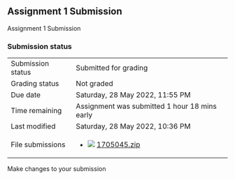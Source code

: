 <h2>Assignment 1 Submission</h2>Assignment 1 Submission<br />

<h3>Submission status</h3><table>
<tbody><tr>
<td>Submission status</td>
<td>Submitted for grading</td>
</tr>
<tr>
<td>Grading status</td>
<td>Not graded</td>
</tr>
<tr>
<td>Due date</td>
<td>Saturday, 28 May 2022, 11:55 PM</td>
</tr>
<tr>
<td>Time remaining</td>
<td>Assignment was submitted 1 hour 18 mins early</td>
</tr>
<tr>
<td>Last modified</td>
<td>Saturday, 28 May 2022, 10:36 PM</td>
</tr>
<tr>
<td>File submissions</td>
<td><ul><li><img src="..%5C..%5C..%5CJanuary%202018%5CCSE102%5CiGraphics%20Offline%20Submission%20Link%20Assignment%5Cfile%5Carchive.png" /> <a href="file%5C1705045.zip">1705045.zip</a> 
</li></ul>

</td>
</tr>

</tbody>
</table>



Make changes to your submission




